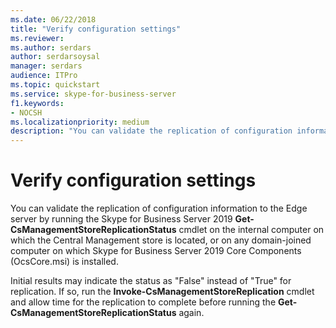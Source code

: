 ```yaml
---
ms.date: 06/22/2018
title: "Verify configuration settings"
ms.reviewer: 
ms.author: serdars
author: serdarsoysal
manager: serdars
audience: ITPro
ms.topic: quickstart
ms.service: skype-for-business-server
f1.keywords:
- NOCSH
ms.localizationpriority: medium
description: "You can validate the replication of configuration information to the Edge server by running the Skype for Business Server 2019 Get-CsManagementStoreReplicationStatus cmdlet on the internal computer on which the Central Management store is located, or on any domain joined computer on which Skype for Business Server 2019 Core Components (OcsCore.msi) is installed."
---
```


# Verify configuration settings

You can validate the replication of configuration information to the Edge server by running the Skype for Business Server 2019 **Get-CsManagementStoreReplicationStatus** cmdlet on the internal computer on which the Central Management store is located, or on any domain-joined computer on which Skype for Business Server 2019 Core Components (OcsCore.msi) is installed. 
  
Initial results may indicate the status as "False" instead of "True" for replication. If so, run the **Invoke-CsManagementStoreReplication** cmdlet and allow time for the replication to complete before running the **Get-CsManagementStoreReplicationStatus** again. 
  


